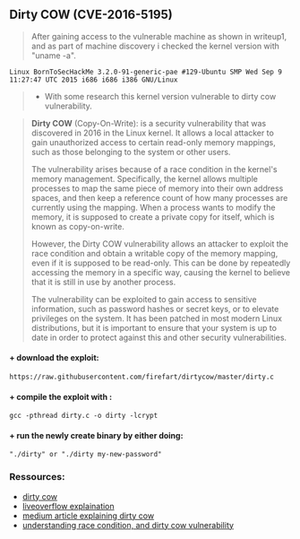 ## Dirty COW (CVE-2016-5195)

> After gaining access to the vulnerable machine as shown in writeup1, and as part of machine discovery i checked the kernel version with "uname -a".
```
Linux BornToSecHackMe 3.2.0-91-generic-pae #129-Ubuntu SMP Wed Sep 9 11:27:47 UTC 2015 i686 i686 i386 GNU/Linux
```
> * With some research this kernel version vulnerable to dirty cow vulnerability.

> **Dirty COW** (Copy-On-Write): is a security vulnerability that was discovered in 2016 in the Linux kernel. It allows a local attacker to gain unauthorized access to certain read-only memory mappings, such as those belonging to the system or other users.
> 
> The vulnerability arises because of a race condition in the kernel's memory management. Specifically, the kernel allows multiple processes to map the same piece of memory into their own address spaces, and then keep a reference count of how many processes are currently using the mapping. When a process wants to modify the memory, it is supposed to create a private copy for itself, which is known as copy-on-write.
> 
> However, the Dirty COW vulnerability allows an attacker to exploit the race condition and obtain a writable copy of the memory mapping, even if it is supposed to be read-only. This can be done by repeatedly accessing the memory in a specific way, causing the kernel to believe that it is still in use by another process.
> 
> The vulnerability can be exploited to gain access to sensitive information, such as password hashes or secret keys, or to elevate privileges on the system. It has been patched in most modern Linux distributions, but it is important to ensure that your system is up to date in order to protect against this and other security vulnerabilities.
> 
#### + download the exploit:
```
https://raw.githubusercontent.com/firefart/dirtycow/master/dirty.c
```

#### + compile the exploit with :
```
gcc -pthread dirty.c -o dirty -lcrypt
```

#### + run the newly create binary by either doing:
```
"./dirty" or "./dirty my-new-password"
```
### Ressources:
* [dirty cow](https://dirtycow.ninja/)
* [liveoverflow explaination](https://youtu.be/kEsshExn7aE)
* [medium article explaining dirty cow](https://0xcd4.medium.com/the-dirty-cow-race-condition-attack-7ba27f78f865)
* [understanding race condition, and dirty cow vulnerability](https://www.cs.toronto.edu/~arnold/427/18s/427_18S/indepth/dirty-cow/index.html)
